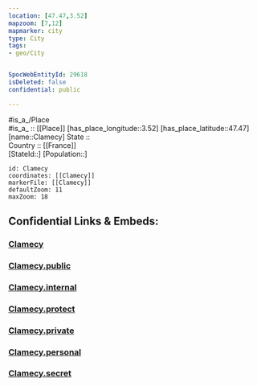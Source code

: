 ```yaml
---
location: [47.47,3.52] 
mapzoom: [7,12] 
mapmarker: city 
type: City
tags:
- geo/City


SpocWebEntityId: 29618
isDeleted: false
confidential: public

---
```

#is_a_/Place  
#is_a_ :: [[Place]] 
[has_place_longitude::3.52] 
[has_place_latitude::47.47] 
[name::Clamecy] 
State ::  
Country :: [[France]]  
[StateId::] 
[Population::] 



```leaflet
id: Clamecy
coordinates: [[Clamecy]] 
markerFile: [[Clamecy]] 
defaultZoom: 11 
maxZoom: 18
```


## Confidential Links & Embeds: 

### [Clamecy](/_Standards/Earth/Continent/Europe/Europe~West/France/regions~France/Bourgogne-Franche-Comté/departments~Bourgogne-Franche-Comté/Nièvre/communes~Nièvre/Clamecy/cities~Clamecy/Clamecy.md) 

### [Clamecy.public](/_public/Earth/Continent/Europe/Europe~West/France/regions~France/Bourgogne-Franche-Comté/departments~Bourgogne-Franche-Comté/Nièvre/communes~Nièvre/Clamecy/cities~Clamecy/Clamecy.public.md) 

### [Clamecy.internal](/_internal/Earth/Continent/Europe/Europe~West/France/regions~France/Bourgogne-Franche-Comté/departments~Bourgogne-Franche-Comté/Nièvre/communes~Nièvre/Clamecy/cities~Clamecy/Clamecy.internal.md) 

### [Clamecy.protect](/_protect/Earth/Continent/Europe/Europe~West/France/regions~France/Bourgogne-Franche-Comté/departments~Bourgogne-Franche-Comté/Nièvre/communes~Nièvre/Clamecy/cities~Clamecy/Clamecy.protect.md) 

### [Clamecy.private](/_private/Earth/Continent/Europe/Europe~West/France/regions~France/Bourgogne-Franche-Comté/departments~Bourgogne-Franche-Comté/Nièvre/communes~Nièvre/Clamecy/cities~Clamecy/Clamecy.private.md) 

### [Clamecy.personal](/_personal/Earth/Continent/Europe/Europe~West/France/regions~France/Bourgogne-Franche-Comté/departments~Bourgogne-Franche-Comté/Nièvre/communes~Nièvre/Clamecy/cities~Clamecy/Clamecy.personal.md) 

### [Clamecy.secret](/_secret/Earth/Continent/Europe/Europe~West/France/regions~France/Bourgogne-Franche-Comté/departments~Bourgogne-Franche-Comté/Nièvre/communes~Nièvre/Clamecy/cities~Clamecy/Clamecy.secret.md)

